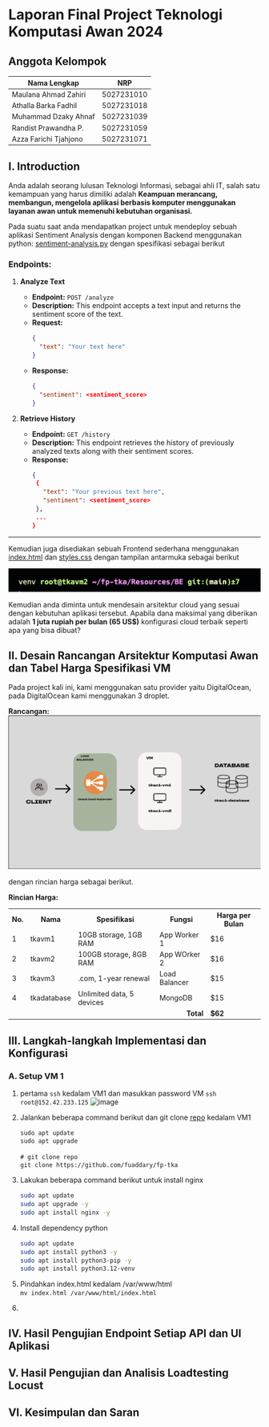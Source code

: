 # Laporan Final Project Teknologi Komputasi Awan 2024

## Anggota Kelompok

| Nama Lengkap          | NRP        |
| --------------------- | ---------- |
| Maulana Ahmad Zahiri  | 5027231010 |
| Athalla Barka Fadhil  | 5027231018 |
| Muhammad Dzaky Ahnaf  | 5027231039 |
| Randist Prawandha P.  | 5027231059 |
| Azza Farichi Tjahjono | 5027231071 |

## I. Introduction

Anda adalah seorang lulusan Teknologi Informasi, sebagai ahli IT, salah satu kemampuan yang harus dimiliki adalah **Keampuan merancang, membangun, mengelola aplikasi berbasis komputer menggunakan layanan awan untuk memenuhi kebutuhan organisasi.**

Pada suatu saat anda mendapatkan project untuk mendeploy sebuah aplikasi Sentiment Analysis dengan komponen Backend menggunakan python: [sentiment-analysis.py](/Resources/BE/sentiment-analysis.py) dengan spesifikasi sebagai berikut

### Endpoints:

1. **Analyze Text**

   - **Endpoint:** `POST /analyze`
   - **Description:** This endpoint accepts a text input and returns the sentiment score of the text.
   - **Request:**
     ```json
     {
       "text": "Your text here"
     }
     ```
   - **Response:**
     ```json
     {
       "sentiment": <sentiment_score>
     }
     ```

2. **Retrieve History**
   - **Endpoint:** `GET /history`
   - **Description:** This endpoint retrieves the history of previously analyzed texts along with their sentiment scores.
   - **Response:**
     ```json
     {
      {
        "text": "Your previous text here",
        "sentiment": <sentiment_score>
      },
      ...
     }
     ```

---

Kemudian juga disediakan sebuah Frontend sederhana menggunakan [index.html](/Resources/FE/index.html) dan [styles.css](/Resources/FE/styles.css) dengan tampilan antarmuka sebagai berikut

![alt text](image.png)

Kemudian anda diminta untuk mendesain arsitektur cloud yang sesuai dengan kebutuhan aplikasi tersebut. Apabila dana maksimal yang diberikan adalah **1 juta rupiah per bulan (65 US$)**
konfigurasi cloud terbaik seperti apa yang bisa dibuat?

## II. Desain Rancangan Arsitektur Komputasi Awan dan Tabel Harga Spesifikasi VM

Pada project kali ini, kami menggunakan satu provider yaitu DigitalOcean, pada DigitalOcean kami menggunakan 3 droplet.

**Rancangan:**
![Deskripsi Gambar](./images/rancangan-arsitektur.png)

dengan rincian harga sebagai berikut.

**Rincian Harga:**

<table>
  <tr>
    <th>No.</th>
    <th>Nama</th>
    <th>Spesifikasi</th>
    <th>Fungsi</th>
    <th>Harga per Bulan</th>
  </tr>
  <tr>
    <td>1</td>
    <td>tkavm1</td>
    <td>10GB storage, 1GB RAM</td>
    <td>App Worker 1</td>
    <td>$16</td>
  </tr>
  <tr>
    <td>2</td>
    <td>tkavm2</td>
    <td>100GB storage, 8GB RAM</td>
    <td>App WOrker 2</td>
    <td>$16</td>
  </tr>
  <tr>
    <td>3</td>
    <td>tkavm3</td>
    <td>.com, 1-year renewal</td>
    <td>Load Balancer</td>
    <td>$15</td>
  </tr>
  <tr>
    <td>4</td>
    <td>tkadatabase</td>
    <td>Unlimited data, 5 devices</td>
    <td>MongoDB</td>
    <td>$15</td>
  </tr>
  <tr>
    <td colspan="4" style="text-align:right;"><strong>Total</strong></td>
    <td><strong>$62</strong></td>
  </tr>
</table>

## III. Langkah-langkah Implementasi dan Konfigurasi

### A. Setup VM 1

1. pertama `ssh` kedalam VM1 dan masukkan password VM
   `ssh root@152.42.233.125`
   <img width="686" alt="image" src="https://github.com/DzakyAhnaf/FP-TKA-2024/assets/147925317/540fdd3f-b2f0-41c5-ae3b-ef3dc6c9e8a8">

2. Jalankan beberapa command berikut dan git clone [repo](https://github.com/fuaddary/fp-tka) kedalam VM1

   ```
   sudo apt update
   sudo apt upgrade

   # git clone repo
   git clone https://github.com/fuaddary/fp-tka
   ```

3. Lakukan beberapa command berikut untuk install nginx

   ```bash
   sudo apt update
   sudo apt upgrade -y
   sudo apt install nginx -y
   ```

4. Install dependency python
   ```bash
   sudo apt update
   sudo apt install python3 -y
   sudo apt install python3-pip -y
   sudo apt install python3.12-venv
   ```
5. Pindahkan index.html kedalam /var/www/html  
   `mv index.html /var/www/html/index.html`

6.

## IV. Hasil Pengujian Endpoint Setiap API dan UI Aplikasi

## V. Hasil Pengujian dan Analisis Loadtesting Locust

## VI. Kesimpulan dan Saran
